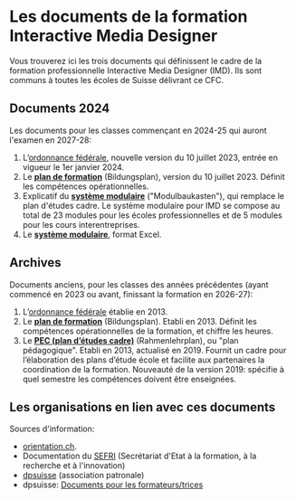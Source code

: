 # Les documents de la formation Interactive Media Designer

Vous trouverez ici les trois documents qui définissent le cadre de la formation professionnelle Interactive Media Designer (IMD). Ils sont communs à toutes les écoles de Suisse délivrant ce CFC. 

## Documents 2024

Les documents pour les classes commençant en 2024-25 qui auront l'examen en 2027-28:

1. L’[ordonnance fédérale](Ordonnance_SEFRI_IMD_2023.pdf), nouvelle version du 10 juillet 2023, entrée en vigueur le 1er janvier 2024.
2. Le **[plan de formation](Plan_de_Formation_IMD_2023.pdf)** (Bildungsplan), version du 10 juillet 2023. Définit les compétences opérationnelles.
3. Explicatif du **[système modulaire](Systeme_modulaire_IMD.pdf)** ("Modulbaukasten"), qui remplace le plan d'études cadre. Le système modulaire pour IMD se compose au total de 23 modules pour les écoles professionnelles et de 5 modules pour les cours interentreprises.
4. Le **[système modulaire](4_IMD_MBK_231030_def_fr.xlsx)**, format Excel.

## Archives

Documents anciens, pour les classes des années précédentes (ayant commencé en 2023 ou avant, finissant la formation en 2026-27): 

1. L’[ordonnance fédérale](archive/Ordonnance_SEFRI_IMD_.pdf) établie en 2013.
2. Le **[plan de formation](archive/Plan_de_Formation_IMD_2013.pdf)** (Bildungsplan). Etabli en 2013. Définit les compétences opérationnelles de la formation, et chiffre les heures.
3. Le **[PEC (plan d’études cadre)](archive/Plan_Pedagogique_IMD_2019.pdf)** (Rahmenlehrplan), ou "plan pédagogique". Etabli en 2013, actualisé en 2019. Fournit un cadre pour l’élaboration des plans d’étude école et facilite aux partenaires la coordination de la formation. Nouveauté de la version 2019: spécifie à quel semestre les compétences doivent être enseignées.

## Les organisations en lien avec ces documents

Sources d'information: 

- [orientation.ch](https://www.orientation.ch/dyn/show/1900?id=45).
- Documentation du [SEFRI](https://www.becc.admin.ch/becc/public/bvz/beruf/show/47118?lang=fr) (Secrétariat d'Etat à la formation, à la recherche et à l'innovation)
- [dpsuisse](https://dpsuisse.ch/fr/home) (association patronale)
- dpsuisse: [Documents pour les formateurs/trices](https://dpsuisse.ch/fr/instruments-pour-les-formateurs-et-les-formatrices)
